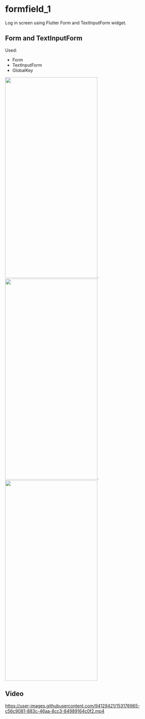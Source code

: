 # formfield_1

Log in screen using Flutter Form and TextInputForm widget.

## Form and TextInputForm
Used:
* Form 
* TextInputForm
* GlobalKey

<img src="https://user-images.githubusercontent.com/94129421/153176924-bd9de784-9bea-4dcb-951a-35caa504cec1.png" width="300" height="650">.
<img src="https://user-images.githubusercontent.com/94129421/153179945-6562ffb3-4258-455a-b2bd-fdf71dd8d75a.png" width="300" height="650">.
<img src="https://user-images.githubusercontent.com/94129421/153180236-2e581856-ff2a-4196-8fc7-21645b7c55a0.png" width="300" height="650">

## Video
https://user-images.githubusercontent.com/94129421/153176965-c56c9081-883c-46aa-8cc3-84989164c0f2.mp4

